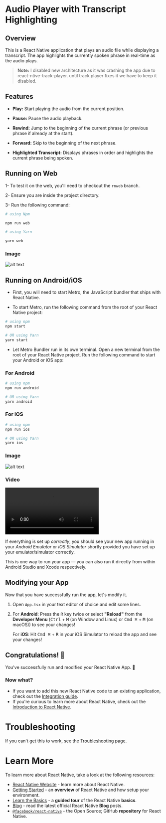 # Audio Player with Transcript Highlighting

## Overview

This is a React Native application that plays an audio file while displaying a transcript. The app highlights the currently spoken phrase in real-time as the audio plays.

>**Note:** I disabled new architecture as it was crashing the app due to react-ntive-track-player. until track player fixes it we have to keep it disabled.

## Features

- **Play:** Start playing the audio from the current position.

- **Pause:** Pause the audio playback.

- **Rewind:** Jump to the beginning of the current phrase (or previous phrase if already at the start).

- **Forward:** Skip to the beginning of the next phrase.

- **Highlighted Transcript:** Displays phrases in order and highlights the current phrase being spoken.


## Running on Web

1- To test it on the web, you'll need to checkout the `rnweb` branch.

2- Ensure you are inside the project directory.

3- Run the following command:

``` bash
# using Npm

npm run web

# using Yarn

yarn web
```
### Image

![alt text](image.png)

## Running on Android/iOS

- First, you will need to start Metro, the JavaScript bundler that ships with React Native.

- To start Metro, run the following command from the root of your React Native project:


```bash
# using npm
npm start

# OR using Yarn
yarn start
```

- Let Metro Bundler run in its own terminal. Open a new terminal from the root of your React Native project. Run the following command to start your Android or iOS app:

### For Android
```bash
# using npm
npm run android

# OR using Yarn
yarn android
```

### For iOS

```bash
# using npm
npm run ios

# OR using Yarn
yarn ios
```

### Image

![alt text](<Simulator Screenshot - iPhone 16 Pro Max - 2025-02-07 at 11.12.40.png>)

### Video

<video controls src="Simulator Screen Recording - iPhone 16 Pro Max - 2025-02-07 at 11.15.44.mp4" title="Title"></video>


If everything is set up _correctly_, you should see your new app running in your _Android Emulator_ or _iOS Simulator_ shortly provided you have set up your emulator/simulator correctly.

This is one way to run your app — you can also run it directly from within Android Studio and Xcode respectively.

## Modifying your App

Now that you have successfully run the app, let's modify it.

1. Open `App.tsx` in your text editor of choice and edit some lines.
2. For **Android**: Press the <kbd>R</kbd> key twice or select **"Reload"** from the **Developer Menu** (<kbd>Ctrl</kbd> + <kbd>M</kbd> (on Window and Linux) or <kbd>Cmd ⌘</kbd> + <kbd>M</kbd> (on macOS)) to see your changes!

   For **iOS**: Hit <kbd>Cmd ⌘</kbd> + <kbd>R</kbd> in your iOS Simulator to reload the app and see your changes!

## Congratulations! :tada:

You've successfully run and modified your React Native App. :partying_face:

### Now what?

- If you want to add this new React Native code to an existing application, check out the [Integration guide](https://reactnative.dev/docs/integration-with-existing-apps).
- If you're curious to learn more about React Native, check out the [Introduction to React Native](https://reactnative.dev/docs/getting-started).

# Troubleshooting

If you can't get this to work, see the [Troubleshooting](https://reactnative.dev/docs/troubleshooting) page.

# Learn More

To learn more about React Native, take a look at the following resources:

- [React Native Website](https://reactnative.dev) - learn more about React Native.
- [Getting Started](https://reactnative.dev/docs/environment-setup) - an **overview** of React Native and how setup your environment.
- [Learn the Basics](https://reactnative.dev/docs/getting-started) - a **guided tour** of the React Native **basics**.
- [Blog](https://reactnative.dev/blog) - read the latest official React Native **Blog** posts.
- [`@facebook/react-native`](https://github.com/facebook/react-native) - the Open Source; GitHub **repository** for React Native.
